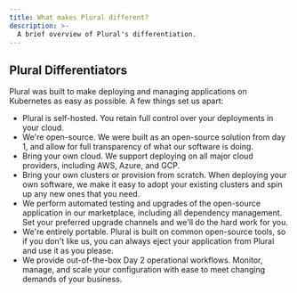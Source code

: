 ```yaml
---
title: What makes Plural different?
description: >-
  A brief overview of Plural's differentiation.
---
```


## Plural Differentiators

Plural was built to make deploying and managing applications on Kubernetes as easy as possible. A few things set us apart:

- Plural is self-hosted. You retain full control over your deployments in your cloud.
- We're open-source. We were built as an open-source solution from day 1, and allow for full transparency of what our software is doing.
- Bring your own cloud. We support deploying on all major cloud providers, including AWS, Azure, and GCP.
- Bring your own clusters or provision from scratch. When deploying your own software, we make it easy to adopt your existing clusters and spin up any new ones that you need.
- We perform automated testing and upgrades of the open-source application in our marketplace, including all dependency management. Set your preferred upgrade channels and we'll do the hard work for you.
- We're entirely portable. Plural is built on common open-source tools, so if you don't like us, you can always eject your application from Plural and use it as you please.
- We provide out-of-the-box Day 2 operational workflows. Monitor, manage, and scale your configuration with ease to meet changing demands of your business.
